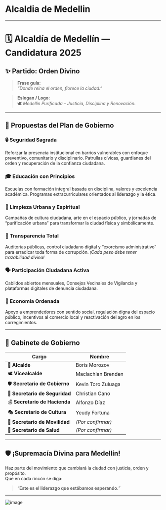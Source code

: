 # Alcaldia de Medellin


---

# 🗓️ Alcaldía de Medellín — Candidatura 2025  
## ✨ Partido: **Orden Divino**  

> **Frase guía:**  
> *“Donde reina el orden, florece la ciudad.”*

> **Eslogan / Logo:**  
> 🕊️ *Medellín Purificada – Justicia, Disciplina y Renovación.*

---

## 📜 Propuestas del Plan de Gobierno

### 🔒 **Seguridad Sagrada**  
Reforzar la presencia institucional en barrios vulnerables con enfoque preventivo, comunitario y disciplinario. Patrullas cívicas, guardianes del orden y recuperación de la confianza ciudadana.

### 🎓 **Educación con Principios**  
Escuelas con formación integral basada en disciplina, valores y excelencia académica. Programas extracurriculares orientados al liderazgo y la ética.

### 🧹 **Limpieza Urbana y Espiritual**  
Campañas de cultura ciudadana, arte en el espacio público, y jornadas de “purificación urbana” para transformar la ciudad física y simbólicamente.

### 🧾 **Transparencia Total**  
Auditorías públicas, control ciudadano digital y “exorcismo administrativo” para erradicar toda forma de corrupción. *¡Cada peso debe tener trazabilidad divina!*

### 🗣️ **Participación Ciudadana Activa**  
Cabildos abiertos mensuales, Consejos Vecinales de Vigilancia y plataformas digitales de denuncia ciudadana.

### 💼 **Economía Ordenada**  
Apoyo a emprendedores con sentido social, regulación digna del espacio público, incentivos al comercio local y reactivación del agro en los corregimientos.

---

## 🧠 Gabinete de Gobierno  

| Cargo                    | Nombre                        |
|--------------------------|-------------------------------|
| 👑 **Alcalde**            | Boris Morozov                 |
| 🕊️ **Vicealcalde**        | Maclachlan Brenden            |
| 🛡️ **Secretario de Gobierno** | Kevin Toro Zuluaga             |
| 🚓 **Secretario de Seguridad** | Christian Cano                |
| 💰 **Secretario de Hacienda**  | Alfonzo Díaz                  |
| 🎭 **Secretario de Cultura**   | Yeudy Fortuna                 |
| 🚦 **Secretario de Movilidad** | *(Por confirmar)*             |
| 🏥 **Secretario de Salud**     | *(Por confirmar)*             |

---

## 🛡️ ¡Supremacía Divina para Medellín!  
Haz parte del movimiento que cambiará la ciudad con justicia, orden y propósito.  
Que en cada rincón se diga:  
> “**Este es el liderazgo que estábamos esperando.**”

---
![image](https://github.com/user-attachments/assets/96b06f6d-2ca8-4400-9d30-83ddd889f967)


